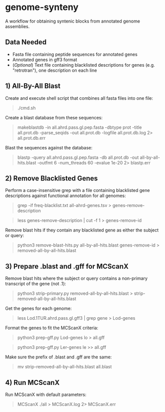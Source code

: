 # genome-synteny
A workflow for obtaining syntenic blocks from annotated genome assemblies.
## Data Needed
- Fasta file containing peptide sequences for annotated genes 
- Annotated genes in gff3 format
- (_Optional_) Text file containing blacklisted descriptions for genes (e.g. "retrotran"), one description on each line

## 1) All-By-All Blast
Create and execute shell script that combines all fasta files into one file:
> ./cmd.sh

Create a blast database from these sequences:
> makeblastdb -in all.ahrd.pass.gl.pep.fasta -dbtype prot -title all.prot.db -parse_seqids -out all.prot.db -logfile all.prot.db.log 2> all.prot.db.err

Blast the sequences against the database:
> blastp -query all.ahrd.pass.gl.pep.fasta -db all.prot.db -out all-by-all-hits.blast -outfmt 6 -num_threads 60 -evalue 1e-20 2> blastp.err

## 2) Remove Blacklisted Genes
Perform a case-insensitive grep with a file containing blacklisted gene descriptions against functional annotation for all genomes:
> grep -if freq-blacklist.txt all-ahrd-genes.tsv > genes-remove-description

> less genes-remove-description | cut -f 1 > genes-remove-id

Remove blast hits if they contain any blacklisted gene as either the subject or query:
> python3 remove-blast-hits.py all-by-all-hits.blast genes-remove-id > removed-all-by-all-hits.blast

## 3) Prepare .blast and .gff for MCScanX
Remove blast hits where the subject or query contains a non-primary transcript of the gene (not .1):
> python3 strip-primary.py removed-all-by-all-hits.blast > strip-removed-all-by-all-hits.blast

Get the genes for each genome:
> less Lod.1TUR.ahrd.pass.gl.gff3 | grep gene > Lod-genes

Format the genes to fit the MCScanX criteria: 
> python3 prep-gff.py Lod-genes lo > all.gff

> python3 prep-gff.py Ler-genes le >> all.gff

Make sure the prefix of .blast and .gff are the same:
> mv strip-removed-all-by-all-hits.blast all.blast

## 4) Run MCScanX
Run MCScanX with default parameters:
> MCScanX ./all > MCScanX.log 2> MCScanX.err



